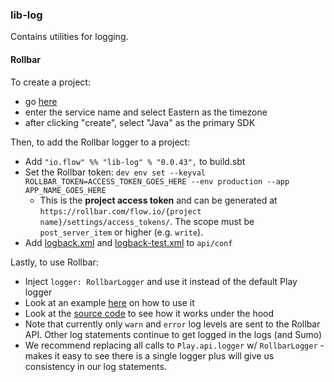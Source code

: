 ### lib-log

Contains utilities for logging.


#### Rollbar

To create a project:
- go [here](https://rollbar.com/settings/accounts/flow.io/projects/?project_selector=1#create)
- enter the service name and select Eastern as the timezone
- after clicking "create", select "Java" as the primary SDK

Then, to add the Rollbar logger to a project:

  - Add `"io.flow" %% "lib-log" % "0.0.43",` to build.sbt
  - Set the Rollbar token: `dev env set --keyval ROLLBAR_TOKEN=ACCESS_TOKEN_GOES_HERE --env production --app APP_NAME_GOES_HERE`
    - This is the **project access token** and can be generated at `https://rollbar.com/flow.io/{project name}/settings/access_tokens/`. The scope must be `post_server_item` or higher (e.g. `write`).
  - Add [logback.xml](https://github.com/flowcommerce/misc/blob/master/log/templates/logback.xml) and [logback-test.xml](https://github.com/flowcommerce/misc/blob/master/log/templates/logback-test.xml) to `api/conf`

Lastly, to use Rollbar:
  - Inject `logger: RollbarLogger` and use it instead of the default Play logger
  - Look at an example [here](https://github.com/flowcommerce/label/blob/76f684401719be46143b3b116523d37f48620f0a/api/app/db/ShippingLabelsDao.scala#L464-L473) on how to use it
  - Look at the [source code](https://github.com/flowcommerce/lib-log/blob/master/src/main/scala/io/flow/log/Rollbar.scala#L159) to see how it works under the hood
  - Note that currently only `warn` and `error` log levels are sent to the Rollbar API. Other log statements continue to get logged in the logs (and Sumo)
  - We recommend replacing all calls to `Play.api.logger` w/ `RollbarLogger` - makes it easy to see there is a single logger plus will give us consistency in our log statements.
